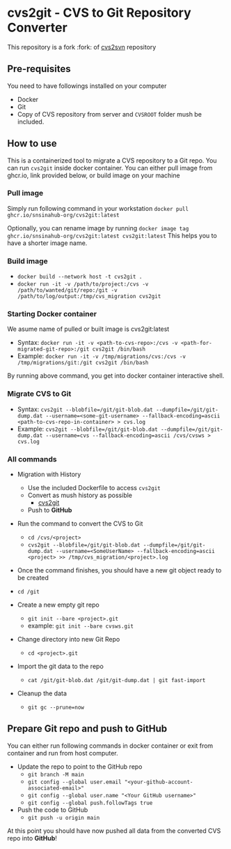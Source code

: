 # cvs2git - CVS to Git Repository Converter

This repository is a fork :fork: of [cvs2svn](https://github.com/mhagger/cvs2svn) repository

## Pre-requisites
You need to have followings installed on your computer
* Docker
* Git
* Copy of CVS repository from server and `CVSROOT` folder mush be included.

## How to use
This is a containerized tool to migrate a CVS repository to a Git repo. You can run `cvs2git` inside docker container. You can either pull image from ghcr.io, link provided below, or build image on your machine

### Pull image
Simply run following command in your workstation
`docker pull ghcr.io/snsinahub-org/cvs2git:latest`

Optionally, you can rename image by running 
`docker image tag ghcr.io/snsinahub-org/cvs2git:latest cvs2git:latest`
This helps you to have a shorter image name.


### Build image

* `docker build --network host -t cvs2git .`
* `docker run -it -v /path/to/project:/cvs -v /path/to/wanted/git/repo:/git -v /path/to/log/output:/tmp/cvs_migration cvs2git`


### Starting Docker container
We asume name of pulled or built image is cvs2git:latest
* Syntax: `docker run -it -v <path-to-cvs-repo>:/cvs -v <path-for-migrated-git-repo>:/git cvs2git /bin/bash`
* Example: `docker run -it -v /tmp/migrations/cvs:/cvs -v /tmp/migrations/git:/git cvs2git /bin/bash`

By running above command, you get into docker container interactive shell.

### Migrate CVS to Git
- Syntax: `cvs2git --blobfile=/git/git-blob.dat --dumpfile=/git/git-dump.dat --username=<some-git-username> --fallback-encoding=ascii <path-to-cvs-repo-in-container> > cvs.log`
- Example: `cvs2git --blobfile=/git/git-blob.dat --dumpfile=/git/git-dump.dat --username=cvs --fallback-encoding=ascii /cvs/cvsws > cvs.log`

### All commands
- Migration with History
  - Use the included Dockerfile to access `cvs2git`
  - Convert as mush history as possible
    - [cvs2git](http://clusterfrak.com/devops/git/git_cvs2git/)
  - Push to **GitHub**

- Run the command to convert the CVS to Git
  - `cd /cvs/<project>`
  - `cvs2git --blobfile=/git/git-blob.dat --dumpfile=/git/git-dump.dat --username=<SomeUserName> --fallback-encoding=ascii <project> >> /tmp/cvs_migration/<project>.log`
- Once the command finishes, you should have a new git object ready to be created
- `cd /git`
- Create a new empty git repo
  - `git init --bare <project>.git`
  - example: `git init --bare cvsws.git`
- Change directory into new Git Repo
  - `cd <project>.git`
- Import the git data to the repo
  - `cat /git/git-blob.dat /git/git-dump.dat | git fast-import`
- Cleanup the data
  - `git gc --prune=now`
 
## Prepare Git repo and push to GitHub
You can either run following commands in docker container or exit from container and run from host computer.
- Update the repo to point to the GitHub repo
  - `git branch -M main`
  - `git config --global user.email "<your-github-account-associated-email>"`
  - `git config --global user.name "<Your GitHub username>"`
  - `git config --global push.followTags true`
- Push the code to GitHub
  - `git push -u origin main`
  
At this point you should have now pushed all data from the converted CVS repo into **GitHub**!
